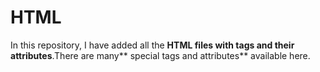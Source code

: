 # HTML
 In this repository, I have added all the **HTML files with tags and their attributes**.There are many** special tags and attributes** available here.
